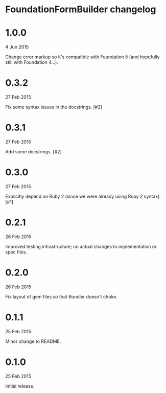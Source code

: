 # FoundationFormBuilder changelog

# 1.0.0

4 Jun 2015

Change error markup so it's compatible with Foundation 5 (and hopefully still with Foundation 4...).

# 0.3.2

27 Feb 2015

Fix some syntax issues in the docstrings. [#2]

# 0.3.1

27 Feb 2015

Add some docstrings. [#2]

# 0.3.0

27 Feb 2015

Explicitly depend on Ruby 2 (since we were already using Ruby 2 syntax). [#1]

# 0.2.1

26 Feb 2015

Improved testing infrastructure; no actual changes to implementation or spec files.

# 0.2.0

26 Feb 2015

Fix layout of gem files so that Bundler doesn't choke.

# 0.1.1

25 Feb 2015

Minor change to README.

# 0.1.0

25 Feb 2015

Initial release.
